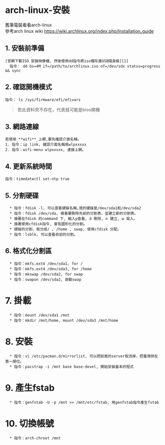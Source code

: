 # arch-linux-安裝  
舊筆電裝看看arch-linux  
參考arch linux wiki
<https://wiki.archlinux.org/index.php/Installation_guide>  
  

## 1. 安裝前準備  
    [官網下載ISO 安裝映像檔, 然後使用dd指令將iso檔存進USB隨身碟][1]  
      指令： dd bs=4M if=/path/to/archlinux.iso of=/dev/sdx status=progress && sync  

[1]:https://wiki.archlinux.org/index.php/USB_flash_installation_media

## 2. 確認開機模式  
    指令： ls /sys/firmware/efi/efivars  
>若此資料夾不存在，代表就可能是bios開機  
  
## 3. 網路連線  
    若使用_**wifi**_上網,要先確認介面名稱。  
    1. 指令：ip link, 確認介面名稱爲wlpxxxxx  
    2. 指令：wifi-menu wlpxxxxx, 連接上網。  
  
## 4. 更新系統時間  
    指令：timedatectl set-ntp true  
  
## 5. 分割硬碟  
      * 指令：fdisk -l, 可以查看硬碟名稱,我的硬碟是/dev/sda1和/dev/sda2
      * 指令：fdisk /dev/sda, 接着要刪除先前的分割表，並建立新的分割表。
      * 接著在fdisk 的command 下, 輸入p查看, d 刪除, n 建立, w 寫入。  
      * 接著使用cfdisk指令, 會有圖形化的分割。
      * 硬碟的分割，我分成/ , /home , swap, 使用cfdisk 分配。
      * 指令：lsblk, 可以查看目前的分割。  
  
## 6. 格式化分割區  
      * 指令：mkfs.ext4 /dev/sda1, for /
      * 指令：mkfs.ext4 /dev/sda3, for /home
      * 指令：mkswap /dev/sda2, for swap
      * 指令：swapon /dev/sda2, 啟動swap  
     
# 7. 掛載
      * 指令：mount /dev/sda1 /mnt
      * 指令：mkdir /mnt/home, mount /dev/sda3 /mnt/home  

# 8. 安裝
      * 指令：vi /etc/pacman.d/mirrorlist, 可以把前面的server取消掉，把臺灣排在第一順位。
      * 指令：pacstrap -i /mnt base base-devel, 開始安裝基本的程式  
  
# 9. 產生fstab  
      * 指令：genfstab -U -p /mnt >> /mnt/etc/fstab, 用genfstab指令產生fstab  
  
# 10. 切換帳號  
      * 指令：arch-chroot /mnt


